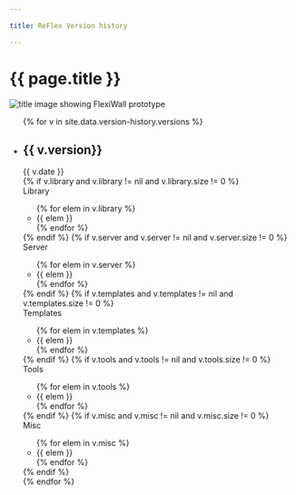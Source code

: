 ```yaml
---

title: ReFlex Version history

---
```


# {{ page.title }}

<img src="{{ site.baseurl}}/assets/img/titles/deep.jpg" class="content__title-image" alt="title image showing FlexiWall prototype"/>

 <div class="timeline">      
    <ul class="timeline__year--list">
        {% for v in site.data.version-history.versions %}
        <li class="timeline__year--element">
          <div class="timeline__line" role="presentation"></div>
            <h2 class="timeline__year--date">{{ v.version}}</h2>
            <div class="timeline__version--date">{{ v.date  }}</div>
            <div class="timeline__year--content">               
                <div class="timeline__version--detail">
                    {% if v.library and v.library != nil and v.library.size != 0 %}
                    <div class="timeline__element--title">Library</div>
                    <ul class="timeline__version--list">
                        {% for elem in v.library %}
                            <li> 
                                <div>{{ elem }} </div>
                            </li>
                        {% endfor %}
                    </ul>
                    {% endif %}
                    {% if v.server and v.server != nil and v.server.size != 0 %}
                    <div class="timeline__element--title">Server</div>
                    <ul class="timeline__version--list">
                        {% for elem in v.server %}
                            <li> 
                                <div>{{ elem }} </div>
                            </li>
                        {% endfor %}
                    </ul>
                    {% endif %}
                    {% if v.templates and v.templates != nil and v.templates.size != 0 %}
                    <div class="timeline__element--title">Templates</div>
                    <ul class="timeline__version--list">
                        {% for elem in v.templates %}
                            <li> 
                                <div>{{ elem }} </div>
                            </li>
                        {% endfor %}
                    </ul>
                    {% endif %}
                    {% if v.tools and v.tools != nil and v.tools.size != 0 %}
                    <div class="timeline__element--title">Tools</div>
                    <ul class="timeline__version--list">
                        {% for elem in v.tools %}
                            <li> 
                                <div>{{ elem }} </div>
                            </li>
                        {% endfor %}
                    </ul>
                    {% endif %}
                    {% if v.misc and v.misc != nil and v.misc.size != 0 %}
                    <div class="timeline__element--title">Misc</div>
                    <ul class="timeline__version--list">
                        {% for elem in v.misc %}
                            <li> 
                                <div>{{ elem }} </div>
                            </li>
                        {% endfor %}
                    </ul>
                    {% endif %}
                </div>
            </div>
        </li>
        {% endfor %}
    </ul>
    </div>
